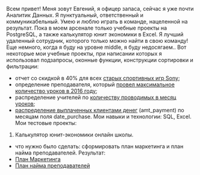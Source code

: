 Всем привет!
Меня зовут Евгений, я офицер запаса, сейчас я уже почти Аналитик Данных.
Я пунктуальный, ответственный и коммуникабельный. Умею и люблю играть в команде, нацеленной на результат.
Пока в моем арсенале только учебные проекты на PostgreSQL, а также калькулятор юнит экономики в Excel.
Я лучший удаленный сотрудник, которого только можно найти в свою команду! Еще немного, когда я буду на уровне middle, я буду недосягаем..
Вот некоторые мои учебные проекты, при написании которых я использовал подзапросы, оконные функции, конструкции сортировки и фильтрации:
- отчет со скидкой в 40% для всех [старых спортивных игр Sony](https://github.com/Gas2181/Gas2181/blob/main/%D0%9E%D0%BF%D1%80%D0%B5%D0%B4%D0%B5%D0%BB%D0%B5%D0%BD%D0%B8%D0%B5%20%D1%81%D0%BA%D0%B8%D0%B4%D0%BA%D0%B8);
- определение преподавателя, который [провел максимальное количество уроков в 2016 году](https://github.com/Gas2181/Gas2181/blob/main/%D0%9F%D1%80%D0%B5%D0%BF%D0%BE%D0%B4%D0%B0%D0%B2%D0%B0%D1%82%D0%B5%D0%BB%D1%8C%20%D1%81%20%D0%BC%D0%B0%D0%BA%D1%81%D0%B8%D0%BC%D0%B0%D0%BB%D1%8C%D0%BD%D1%8B%D0%BC%20%D0%BA%D0%BE%D0%BB%D0%B8%D1%87%D0%B5%D1%81%D1%82%D0%B2%D0%BE%D0%BC%20%D1%83%D1%80%D0%BE%D0%BA%D0%BE%D0%B2);
- распределение учителей по [количеству проводимых в месяц уроков](https://github.com/Gas2181/Gas2181/blob/main/%D0%A0%D0%B0%D1%81%D0%BF%D1%80%D0%B5%D0%B4%D0%B5%D0%BB%D0%B5%D0%BD%D0%B8%D0%B5%20%D1%83%D1%87%D0%B8%D1%82%D0%B5%D0%BB%D0%B5%D0%B9%20%D0%BF%D0%BE%20%D0%BA%D0%BE%D0%BB%D0%B8%D1%87%D0%B5%D1%81%D1%82%D0%B2%D1%83%20%D1%83%D1%80%D0%BE%D0%BA%D0%BE%D0%B2);
- [распределение выплаченных клиентами денег](https://github.com/Gas2181/Gas2181/blob/main/%D0%92%D1%8B%D0%BF%D0%BB%D0%B0%D1%87%D0%B5%D0%BD%D0%BD%D1%8B%D0%B5%20%D0%B4%D0%B5%D0%BD%D1%8C%D0%B3%D0%B8%20%D0%BF%D0%BE%20%D0%BC%D0%B5%D1%81%D1%8F%D1%86%D0%B0%D0%BC) (amt_payment) по месяцам поля date_purchase.
Мои навыки и технологии: SQL, Excel.
Мои тестовые проекты:
1. Калькулятор юнит-экономики онлайн школы.
- что нужно было сделать: сформировать план маркетинга и план найма преподавателей.
Результат:
- [План Маркетинга](https://docs.google.com/spreadsheets/d/1H01B7uI6EdCzeQkxaufqBJ32SUtUCAHd/edit?usp=sharing&ouid=117372264975186044819&rtpof=true&sd=true)
- [План найма преподавателей](https://docs.google.com/spreadsheets/d/1H01B7uI6EdCzeQkxaufqBJ32SUtUCAHd/edit?usp=sharing&ouid=117372264975186044819&rtpof=true&sd=true)

